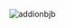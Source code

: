![addionbjb](https://github.com/99003518/Team2_calciapp/tree/main/Calculator%20Application/2.Design/LLD)
